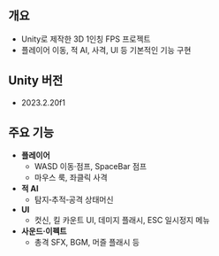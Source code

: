 ## 개요
- Unity로 제작한 3D 1인칭 FPS 프로젝트
- 플레이어 이동, 적 AI, 사격, UI 등 기본적인 기능 구현

## Unity 버전
- 2023.2.20f1

## 주요 기능
- **플레이어**  
  - WASD 이동·점프, SpaceBar 점프
  - 마우스 룩, 좌클릭 사격
- **적 AI**  
  - 탐지‑추적‑공격 상태머신 
- **UI**  
  - 컷신, 킬 카운트 UI, 데미지 플래시, ESC 일시정지 메뉴  
- **사운드·이펙트**  
  - 총격 SFX, BGM, 머즐 플래시 등
